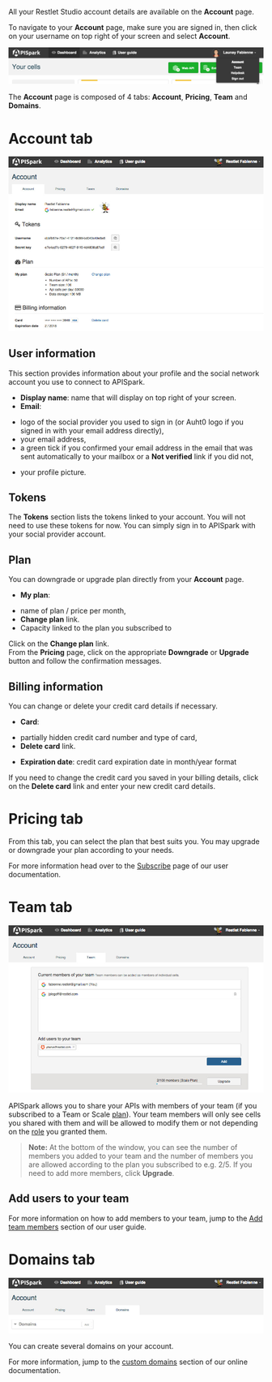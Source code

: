 All your Restlet Studio account details are available on the **Account** page.

To navigate to your **Account** page, make sure you are signed in, then click on your username on top right of your screen and select **Account**.

![My account](images/my-account.jpg "My account")

The **Account** page is composed of 4 tabs: **Account**, **Pricing**, **Team** and **Domains**.

# Account tab

![My account tab](images/my-account-tab.jpg "My account tab")

## User information

This section provides information about your profile and the social network account you use to connect to APISpark.

* **Display name**: name that will display on top right of your screen.  
* **Email**:
- logo of the social provider you used to sign in (or Auht0 logo if you signed in with your email address directly),
- your email address,
- a green tick if you confirmed your email address in the email that was sent automatically to your mailbox or a **Not verified** link if you did not,
* your profile picture.

## Tokens

The **Tokens** section lists the tokens linked to your account.
You will not need to use these tokens for now. You can simply sign in to APISpark with your social provider account.  

## Plan

You can downgrade or upgrade plan directly from your **Account** page.  

 * **My plan**:
- name of plan / price per month,
- **Change plan** link.
- Capacity linked to the plan you subscribed to


Click on the **Change plan** link.  
From the **Pricing** page, click on the appropriate **Downgrade** or **Upgrade** button and follow the confirmation messages.

## Billing information

You can change or delete your credit card details if necessary.

* **Card**:
- partially hidden credit card number and type of card,
- **Delete card** link.
* **Expiration date**: credit card expiration date in month/year format

If you need to change the credit card you saved in your billing details, click on the **Delete card** link and enter your new credit card details.

# Pricing tab

From this tab, you can select the plan that best suits you. You may upgrade or downgrade your plan according to your needs.

For more information head over to the [Subscribe](/technical-resources/apispark/guide/get-started/subscribe "Subscribe") page of our user documentation.

# Team tab

![Team tab](images/team-tab.jpg "Team tab")

APISpark allows you to share your APIs with members of your team (if you subscribed to a Team or Scale [plan](/technical-resources/restlet-studio/guide/get-started/subscribe "plans")). Your team members will only see cells you shared with them and will be allowed to modify them or not depending on the [role](/technical-resources/apispark/guide/explore/team-work#members-rights "role") you granted them.

>**Note:** At the bottom of the window, you can see the number of members you added to your team and the number of members you are allowed according to the plan you subscribed to e.g. 2/5. If you need to add more members, click **Upgrade**.

## Add users to your team

For more information on how to add members to your team, jump to the [Add team members](/technical-resources/apispark/guide/share/add-members "Add team members") section of our user guide.

# Domains tab

![My domains tab](images/my-domains-tab.jpg "My domains tab")

You can create several domains on your account.

For more information, jump to the [custom domains](/technical-resources/apispark/guide/create/edit/endpoints#custom-domains "custom domains") section of our online documentation.
